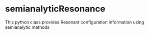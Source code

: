 # semianalyticResonance
This python class provides Resonant configuration information using semianalytic methods
